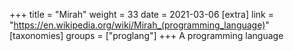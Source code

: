 +++
title = "Mirah"
weight = 33
date = 2021-03-06
[extra]
link = "https://en.wikipedia.org/wiki/Mirah_(programming_language)"
[taxonomies]
groups = ["proglang"]
+++
A programming language

